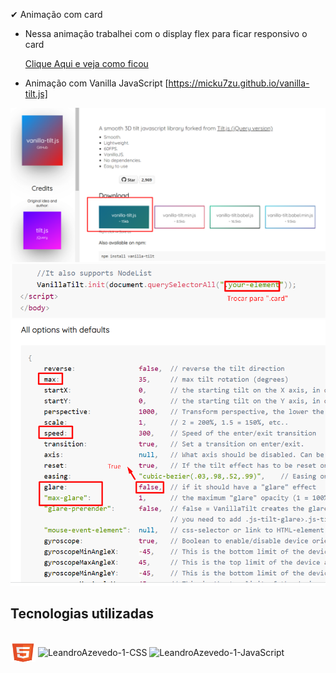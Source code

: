 ✔ Animação com card

- Nessa animação trabalhei com o display flex para ficar responsivo o card

     <a href="https://leandroazevedo-1.github.io/cardAnimadoVanillaJs/" target="_blank">Clique Aqui e veja como ficou</a>

- Animação com Vanilla JavaScript [https://micku7zu.github.io/vanilla-tilt.js]

<div>
    <img src="src/imagem/Screenshot_14.png">
    <img src="src/imagem/Screenshot_205.png">
    <img src="src/imagem/Screenshot_204.png">
</div>

## Tecnologias utilizadas 

<div style="display: inline_block"><br>
  <img align="center" alt="LeandroAzevedo-1-HTML" height="30" width="40" src="https://raw.githubusercontent.com/devicons/devicon/master/icons/html5/html5-original.svg">
  <img align="center" alt="LeandroAzevedo-1-CSS" height="30" width="40" src="https://cdn.jsdelivr.net/gh/devicons/devicon/icons/css3/css3-original.svg">
  <img align="center" alt="LeandroAzevedo-1-JavaScript" height="30" width="40" src="https://cdn.jsdelivr.net/gh/devicons/devicon/icons/javascript/javascript-original.svg">
  
</div>
